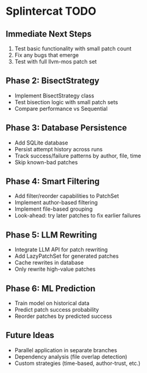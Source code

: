 # Splintercat TODO

## Immediate Next Steps

1. Test basic functionality with small patch count
2. Fix any bugs that emerge
3. Test with full llvm-mos patch set

## Phase 2: BisectStrategy

- Implement BisectStrategy class
- Test bisection logic with small patch sets
- Compare performance vs Sequential

## Phase 3: Database Persistence

- Add SQLite database
- Persist attempt history across runs
- Track success/failure patterns by author, file, time
- Skip known-bad patches

## Phase 4: Smart Filtering

- Add filter/reorder capabilities to PatchSet
- Implement author-based filtering
- Implement file-based grouping
- Look-ahead: try later patches to fix earlier failures

## Phase 5: LLM Rewriting

- Integrate LLM API for patch rewriting
- Add LazyPatchSet for generated patches
- Cache rewrites in database
- Only rewrite high-value patches

## Phase 6: ML Prediction

- Train model on historical data
- Predict patch success probability
- Reorder patches by predicted success

## Future Ideas

- Parallel application in separate branches
- Dependency analysis (file overlap detection)
- Custom strategies (time-based, author-trust, etc.)
